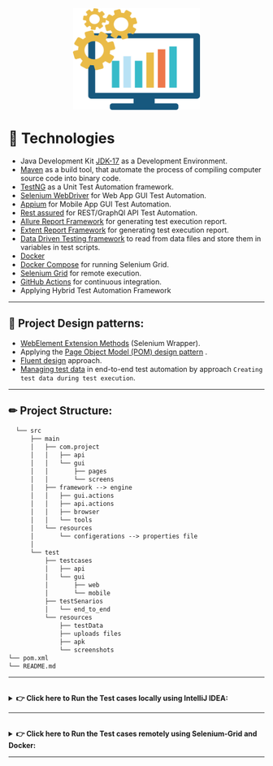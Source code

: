 <img src="src/test/resources/images/automation.png" alt="Me" width="250" height="200" style="display:block; margin-left:auto; margin-right:auto;"/>

# 🔧 Technologies

* Java Development Kit [JDK-17](https://www.oracle.com/java/technologies/downloads/#jdk17-windows) as a Development
  Environment.
* [Maven](https://maven.apache.org/) as a build tool, that automate the process of compiling computer source code into
  binary code.
* [TestNG](https://testng.org/) as a Unit Test Automation framework.
* [Selenium WebDriver](https://www.selenium.dev/documentation/en/) for Web App GUI Test Automation.
* [Appium](https://appium.io/) for Mobile App GUI Test Automation.
* [Rest assured](https://javadoc.io/doc/io.rest-assured/rest-assured/latest/index.html) for REST/GraphQl API Test
  Automation.
* [Allure Report Framework](https://docs.qameta.io/allure/) for generating test execution report.
* [Extent Report Framework](https://www.extentreports.com/docs/versions/4/java/) for generating test execution report.
* [Data Driven Testing framework](https://www.guru99.com/data-driven-testing.html) to read from data files and store
  them in variables in test scripts.
* [Docker](https://docs.docker.com/)
* [Docker Compose](https://docs.docker.com/compose/overview/) for running Selenium Grid.
* [Selenium Grid](https://www.selenium.dev/documentation/grid/) for remote execution.
* [GitHub Actions](https://docs.github.com/en/actions) for continuous integration.
* Applying Hybrid Test Automation Framework

---

## 📝 Project Design patterns:

* [WebElement Extension Methods](https://toolsqa.com/selenium-webdriver/c-sharp/webelement-extensions-method/) (Selenium
  Wrapper).
* Applying
  the [Page Object Model (POM) design pattern](https://www.browserstack.com/guide/page-object-model-in-selenium#:~:text=Page%20Object%20Model%2C%20also%20known,application%20as%20a%20class%20file.)
  .
* [Fluent design](https://java-design-patterns.com/patterns/fluentinterface/) approach.
* [Managing test data](https://www.ontestautomation.com/managing-test-data-in-end-to-end-test-automation/?fbclid=IwAR3JVpSg8jkhxVMgcPzihHDPzSWebbPxLZ7RxX22QQeJlSwQBNhNiXq-koU)
  in end-to-end test automation by approach `Creating test data during test execution`.

---

## ✏ Project Structure:

```bach
  └── src
      ├── main
      │   ├── com.project 
      │   │   ├── api
      │   │   └── gui
      │   │       ├── pages
      │   │       └── screens  
      │   ├── framework --> engine
      │   │   ├── gui.actions
      │   │   ├── api.actions
      │   │   ├── browser
      │   │   └── tools  
      │   └── resources
      │       └── configerations --> properties file
      │
      └── test
          ├── testcases 
          │   ├── api
          │   └── gui
          │       ├── web
          │       └── mobile 
          ├── testSenarios
          │   └── end_to_end
          └── resources
              ├── testData
              ├── uploads files
              ├── apk   
              └── screenshots
└── pom.xml
└── README.md
```
---
<br/>
  <details>
    <summary>
      <strong> 👉 Click here to Run the Test cases locally using IntelliJ IDEA: </strong> 
    </summary>

* A properties file [project.properties](src/main/resources)  including all the configurations
* Set the test Data from [TestData](src/test/resources/TestData)
* Edit your run configuration templates before running your tests by following these steps:
  <br/>- Open 'Edit Run/Debug Configurations' dialog > Edit Configurations... > Edit configuration templates...
  <br/>- Select <b>TestNG</b> > Listeners > and add this listener:
  `engine.tools.listeners.TestngListener`
* Execute All testSuites using Command-line opening a command-line terminal on the project root path and run the
  following command:

```bash
  mvn clean test
  ```

* After executing,generate the ***Allure Report*** by opening a command-line terminal on the project root path and run
  the following command:

```bash
 mvn allure:serve
  ```

```bash
CTRL+C to stop the server and type 'y'
```

```bash
  mvn clean
  ```

* Find the Extent Report [ExtentReports.html](ExtentReports.html) in the project root path for the latest execution and
  open by any browser

 </details>

---
<br/>
  <details>
    <summary>
      <strong> 👉 Click here to Run the Test cases remotely using Selenium-Grid and Docker: </strong> 
    </summary>

Pre-requisites: Docker Desktop should be installed.

* To start selenium-grid using docker-compose; at the root directory of the project, run the following command:

```bash
docker-compose -f src/main/resources/docker-compose.yml up --scale chrome=2 --remove-orphans -d
```

* Open [http://localhost:4444/grid/console](http://localhost:4444/grid/console) to monitor selenium grid.
* Run the test using the following command:

```bash
mvn test
```

* To end/down selenium grid; at the root directory, run the following command:

```bash:
docker-compose -f src/main/resources/docker-compose.yml down --remove-orphans
```

 </details>

---

